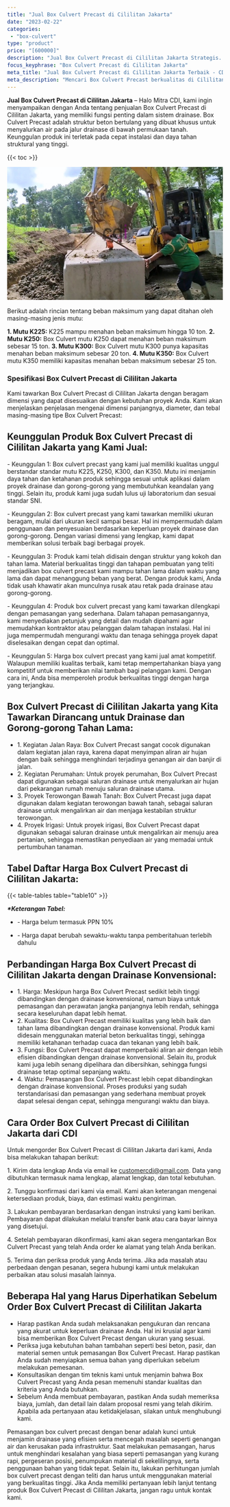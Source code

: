 ```yaml
---
title: "Jual Box Culvert Precast di Cililitan Jakarta"
date: "2023-02-22"
categories:
 - "box-culvert"
type: "product"
price: "[600000]"
description: "Jual Box Culvert Precast di Cililitan Jakarta Strategis. Box Culvert Precast ini merupakan pilihan prima dalam proyek pembangunan sebagai bahan infrastruktur yang prima dan unggul. Hubungi kami untuk konsultasi mendalam."
focus_keyphrase: "Box Culvert Precast di Cililitan Jakarta"
meta_title: "Jual Box Culvert Precast di Cililitan Jakarta Terbaik - CDI"
meta_description: "Mencari Box Culvert Precast berkualitas di Cililitan Jakarta? Kami adalah solusi tepat dengan penawaran kompetitif. Klik untuk penawaran istimewa."
---
```


**Jual Box Culvert Precast di Cililitan Jakarta** – Halo Mitra CDI, kami ingin menyampaikan dengan Anda tentang penjualan Box Culvert Precast di Cililitan Jakarta, yang memiliki fungsi penting dalam sistem drainase. Box Culvert Precast adalah struktur beton bertulang yang dibuat khusus untuk menyalurkan air pada jalur drainase di bawah permukaan tanah. Keunggulan produk ini terletak pada cepat instalasi dan daya tahan struktural yang tinggi.

{{< toc >}}

![Jual Box Culvert Precast di Cililitan Jakarta](/images/box-culvert/box-culvert-09.jpg)

Berikut adalah rincian tentang beban maksimum yang dapat ditahan oleh masing-masing jenis mutu:

**1\. Mutu K225:** K225 mampu menahan beban maksimum hingga 10 ton.
**2\. Mutu K250:** Box Culvert mutu K250 dapat menahan beban maksimum sebesar 15 ton.
**3\. Mutu K300:** Box Culvert mutu K300 punya kapasitas menahan beban maksimum sebesar 20 ton.
**4\. Mutu K350:** Box Culvert mutu K350 memiliki kapasitas menahan beban maksimum sebesar 25 ton.

### Spesifikasi Box Culvert Precast di Cililitan Jakarta

Kami tawarkan Box Culvert Precast di Cililitan Jakarta dengan beragam dimensi yang dapat disesuaikan dengan kebutuhan proyek Anda. Kami akan menjelaskan penjelasan mengenai dimensi panjangnya, diameter, dan tebal masing-masing tipe Box Culvert Precast: 

## Keunggulan Produk Box Culvert Precast di Cililitan Jakarta yang Kami Jual:

\- Keunggulan 1: Box culvert precast yang kami jual memiliki kualitas unggul berstandar standar mutu K225, K250, K300, dan K350. Mutu ini menjamin daya tahan dan ketahanan produk sehingga sesuai untuk aplikasi dalam proyek drainase dan gorong-gorong yang membutuhkan keandalan yang tinggi. Selain itu, produk kami juga sudah lulus uji laboratorium dan sesuai standar SNI.

\- Keunggulan 2: Box culvert precast yang kami tawarkan memiliki ukuran beragam, mulai dari ukuran kecil sampai besar. Hal ini mempermudah dalam penggunaan dan penyesuaian berdasarkan keperluan proyek drainase dan gorong-gorong. Dengan variasi dimensi yang lengkap, kami dapat memberikan solusi terbaik bagi berbagai proyek.

\- Keunggulan 3: Produk kami telah didisain dengan struktur yang kokoh dan tahan lama. Material berkualitas tinggi dan tahapan pembuatan yang teliti menjadikan box culvert precast kami mampu tahan lama dalam waktu yang lama dan dapat menanggung beban yang berat. Dengan produk kami, Anda tidak usah khawatir akan munculnya rusak atau retak pada drainase atau gorong-gorong.

\- Keunggulan 4: Produk box culvert precast yang kami tawarkan dilengkapi dengan pemasangan yang sederhana. Dalam tahapan pemasangannya, kami menyediakan petunjuk yang detail dan mudah dipahami agar memudahkan kontraktor atau pelanggan dalam tahapan instalasi. Hal ini juga mempermudah mengurangi waktu dan tenaga sehingga proyek dapat diselesaikan dengan cepat dan optimal.

\- Keunggulan 5: Harga box culvert precast yang kami jual amat kompetitif. Walaupun memiliki kualitas terbaik, kami tetap mempertahankan biaya yang kompetitif untuk memberikan nilai tambah bagi pelanggan kami. Dengan cara ini, Anda bisa memperoleh produk berkualitas tinggi dengan harga yang terjangkau.

## Box Culvert Precast di Cililitan Jakarta yang Kita Tawarkan Dirancang untuk Drainase dan Gorong-gorong Tahan Lama:

*   1\. Kegiatan Jalan Raya: Box Culvert Precast sangat cocok digunakan dalam kegiatan jalan raya, karena dapat menyimpan aliran air hujan dengan baik sehingga menghindari terjadinya genangan air dan banjir di jalan.
*   2\. Kegiatan Perumahan: Untuk proyek perumahan, Box Culvert Precast dapat digunakan sebagai saluran drainase untuk menyalurkan air hujan dari pekarangan rumah menuju saluran drainase utama.
*   3\. Proyek Terowongan Bawah Tanah: Box Culvert Precast juga dapat digunakan dalam kegiatan terowongan bawah tanah, sebagai saluran drainase untuk mengalirkan air dan menjaga kestabilan struktur terowongan.
*   4\. Proyek Irigasi: Untuk proyek irigasi, Box Culvert Precast dapat digunakan sebagai saluran drainase untuk mengalirkan air menuju area pertanian, sehingga memastikan penyediaan air yang memadai untuk pertumbuhan tanaman.

## Tabel Daftar Harga Box Culvert Precast di Cililitan Jakarta:

{{< table-tables table="table10" >}}

**_\*Keterangan Tabel:_**

*   \- Harga belum termasuk PPN 10%

*   \- Harga dapat berubah sewaktu-waktu tanpa pemberitahuan terlebih dahulu

## Perbandingan Harga Box Culvert Precast di Cililitan Jakarta dengan Drainase Konvensional:

*   1\. Harga: Meskipun harga Box Culvert Precast sedikit lebih tinggi dibandingkan dengan drainase konvensional, namun biaya untuk pemasangan dan perawatan jangka panjangnya lebih rendah, sehingga secara keseluruhan dapat lebih hemat.
*   2\. Kualitas: Box Culvert Precast memiliki kualitas yang lebih baik dan tahan lama dibandingkan dengan drainase konvensional. Produk kami didesain menggunakan material beton berkualitas tinggi, sehingga memiliki ketahanan terhadap cuaca dan tekanan yang lebih baik.
*   3\. Fungsi: Box Culvert Precast dapat memperbaiki aliran air dengan lebih efisien dibandingkan dengan drainase konvensional. Selain itu, produk kami juga lebih senang dipelihara dan dibersihkan, sehingga fungsi drainase tetap optimal sepanjang waktu.
*   4\. Waktu: Pemasangan Box Culvert Precast lebih cepat dibandingkan dengan drainase konvensional. Proses produksi yang sudah terstandarisasi dan pemasangan yang sederhana membuat proyek dapat selesai dengan cepat, sehingga mengurangi waktu dan biaya.

## Cara Order Box Culvert Precast di Cililitan Jakarta dari CDI

Untuk mengorder Box Culvert Precast di Cililitan Jakarta dari kami, Anda bisa melakukan tahapan berikut:

1\.  Kirim data lengkap Anda via email ke customercdi@gmail.com. Data yang dibutuhkan termasuk nama lengkap, alamat lengkap, dan total kebutuhan.

2\.  Tunggu konfirmasi dari kami via email. Kami akan keterangan mengenai ketersediaan produk, biaya, dan estimasi waktu pengiriman.

3\.  Lakukan pembayaran berdasarkan dengan instruksi yang kami berikan. Pembayaran dapat dilakukan melalui transfer bank atau cara bayar lainnya yang disetujui.

4\.  Setelah pembayaran dikonfirmasi, kami akan segera mengantarkan Box Culvert Precast yang telah Anda order ke alamat yang telah Anda berikan.

5\.  Terima dan periksa produk yang Anda terima. Jika ada masalah atau perbedaan dengan pesanan, segera hubungi kami untuk melakukan perbaikan atau solusi masalah lainnya.

## Beberapa Hal yang Harus Diperhatikan Sebelum Order Box Culvert Precast di Cililitan Jakarta

*   Harap pastikan Anda sudah melaksanakan pengukuran dan rencana yang akurat untuk keperluan drainase Anda. Hal ini krusial agar kami bisa memberikan Box Culvert Precast dengan ukuran yang sesuai.
*   Periksa juga kebutuhan bahan tambahan seperti besi beton, pasir, dan material semen untuk pemasangan Box Culvert Precast. Harap pastikan Anda sudah menyiapkan semua bahan yang diperlukan sebelum melakukan pemesanan.
*   Konsultasikan dengan tim teknis kami untuk menjamin bahwa Box Culvert Precast yang Anda pesan memenuhi standar kualitas dan kriteria yang Anda butuhkan.
*   Sebelum Anda membuat pembayaran, pastikan Anda sudah memeriksa biaya, jumlah, dan detail lain dalam proposal resmi yang telah dikirim. Apabila ada pertanyaan atau ketidakjelasan, silakan untuk menghubungi kami.

Pemasangan box culvert precast dengan benar adalah kunci untuk menjamin drainase yang efisien serta mencegah masalah seperti genangan air dan kerusakan pada infrastruktur. Saat melakukan pemasangan, harus untuk menghindari kesalahan yang biasa seperti pemasangan yang kurang rapi, pergeseran posisi, penumpukan material di sekelilingnya, serta penggunaan bahan yang tidak tepat. Selain itu, lakukan perhitungan jumlah box culvert precast dengan teliti dan harus untuk menggunakan material yang berkualitas tinggi. Jika Anda memiliki pertanyaan lebih lanjut tentang produk Box Culvert Precast di Cililitan Jakarta, jangan ragu untuk kontak kami.